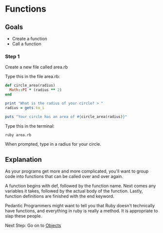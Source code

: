 # Functions

## Goals

- Create a function
- Call a function

### Step 1

Create a new file called area.rb

Type this in the file area.rb:

```ruby
def circle_area(radius)
  Math::PI * (radius ** 2)
end

print "What is the radius of your circle? > "
radius = gets.to_i

puts "Your circle has an area of #{circle_area(radius)}"
```

Type this in the terminal:

```bash
ruby area.rb
```

When prompted, type in a radius for your circle.

## Explanation
As your programs get more and more complicated, you'll want to group code into functions that can be called over and over again.

A function begins with def, followed by the function name. Next comes any variables it takes, followed by the actual body of the function. Lastly, function definitions are finished with the end keyword.

Pedantic Programmers might want to tell you that Ruby doesn't technically have functions, and everything in ruby is really a method. It is appropriate to slap these people.

Next Step:
Go on to [Objects](objects)
